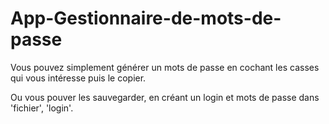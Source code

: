 # App-Gestionnaire-de-mots-de-passe

Vous pouvez simplement générer un mots de passe en cochant les casses qui vous intéresse puis le copier.

Ou vous pouver les sauvegarder, en créant un login et mots de passe dans 'fichier', 'login'.
